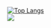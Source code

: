 [![Top Langs](https://github-readme-stats.vercel.app/api/top-langs/?username=tumbersa&layout=donut-vertical)](https://github.com/anuraghazra/github-readme-stats&theme=transparent)
<br>
![](https://leetcard.jacoblin.cool/tumbersa?ext=heatmap)

